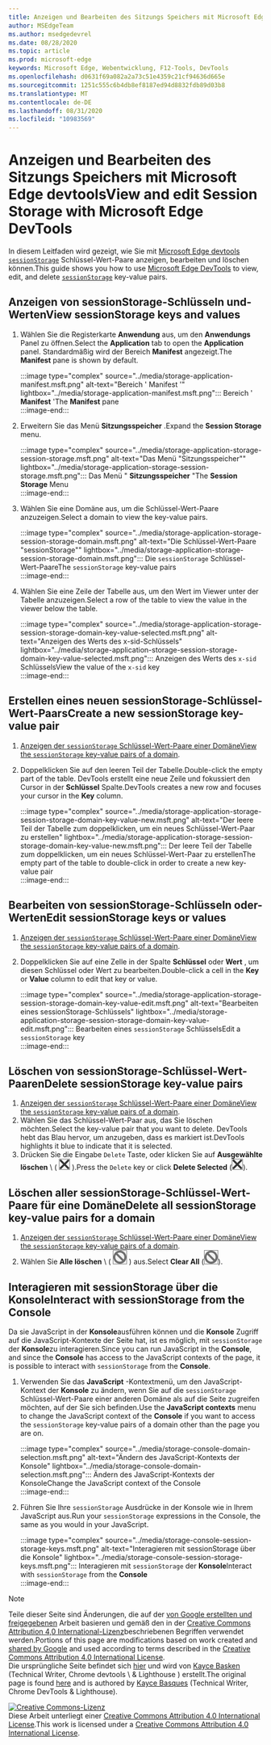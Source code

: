 ```yaml
---
title: Anzeigen und Bearbeiten des Sitzungs Speichers mit Microsoft Edge devtools
author: MSEdgeTeam
ms.author: msedgedevrel
ms.date: 08/28/2020
ms.topic: article
ms.prod: microsoft-edge
keywords: Microsoft Edge, Webentwicklung, F12-Tools, DevTools
ms.openlocfilehash: d0631f69a082a2a73c51e4359c21cf94636d665e
ms.sourcegitcommit: 1251c555c6b4db8ef8187ed94d8832fdb89d03b8
ms.translationtype: MT
ms.contentlocale: de-DE
ms.lasthandoff: 08/31/2020
ms.locfileid: "10983569"
---
```

<!-- Copyright Kayce Basques 

   Licensed under the Apache License, Version 2.0 (the "License");
   you may not use this file except in compliance with the License.
   You may obtain a copy of the License at

       https://www.apache.org/licenses/LICENSE-2.0

   Unless required by applicable law or agreed to in writing, software
   distributed under the License is distributed on an "AS IS" BASIS,
   WITHOUT WARRANTIES OR CONDITIONS OF ANY KIND, either express or implied.
   See the License for the specific language governing permissions and
   limitations under the License.  -->





# <span data-ttu-id="6557e-103">Anzeigen und Bearbeiten des Sitzungs Speichers mit Microsoft Edge devtools</span><span class="sxs-lookup"><span data-stu-id="6557e-103">View and edit Session Storage with Microsoft Edge DevTools</span></span>   

  

<span data-ttu-id="6557e-104">In diesem Leitfaden wird gezeigt, wie Sie mit [Microsoft Edge devtools][MicrosoftEdgeDevTools] [`sessionStorage`][MDNSessionStorage] Schlüssel-Wert-Paare anzeigen, bearbeiten und löschen können.</span><span class="sxs-lookup"><span data-stu-id="6557e-104">This guide shows you how to use [Microsoft Edge DevTools][MicrosoftEdgeDevTools] to view, edit, and delete [`sessionStorage`][MDNSessionStorage] key-value pairs.</span></span>  

## <span data-ttu-id="6557e-105">Anzeigen von sessionStorage-Schlüsseln und-Werten</span><span class="sxs-lookup"><span data-stu-id="6557e-105">View sessionStorage keys and values</span></span>   

1.  <span data-ttu-id="6557e-106">Wählen Sie die Registerkarte **Anwendung** aus, um den **Anwendungs** Panel zu öffnen.</span><span class="sxs-lookup"><span data-stu-id="6557e-106">Select the **Application** tab to open the **Application** panel.</span></span>  <span data-ttu-id="6557e-107">Standardmäßig wird der Bereich **Manifest** angezeigt.</span><span class="sxs-lookup"><span data-stu-id="6557e-107">The **Manifest** pane is shown by default.</span></span>  
    
    :::image type="complex" source="../media/storage-application-manifest.msft.png" alt-text="Bereich ' Manifest '" lightbox="../media/storage-application-manifest.msft.png":::
       <span data-ttu-id="6557e-109">Bereich ' **Manifest** '</span><span class="sxs-lookup"><span data-stu-id="6557e-109">The **Manifest** pane</span></span>  
    :::image-end:::  
    
1.  <span data-ttu-id="6557e-110">Erweitern Sie das Menü **Sitzungsspeicher** .</span><span class="sxs-lookup"><span data-stu-id="6557e-110">Expand the **Session Storage** menu.</span></span>  
    
    :::image type="complex" source="../media/storage-application-storage-session-storage.msft.png" alt-text="Das Menü "Sitzungsspeicher"" lightbox="../media/storage-application-storage-session-storage.msft.png":::
       <span data-ttu-id="6557e-112">Das Menü " **Sitzungsspeicher** "</span><span class="sxs-lookup"><span data-stu-id="6557e-112">The **Session Storage** Menu</span></span>  
    :::image-end:::  
    
1.  <span data-ttu-id="6557e-113">Wählen Sie eine Domäne aus, um die Schlüssel-Wert-Paare anzuzeigen.</span><span class="sxs-lookup"><span data-stu-id="6557e-113">Select a domain to view the key-value pairs.</span></span>  
    
    :::image type="complex" source="../media/storage-application-storage-session-storage-domain.msft.png" alt-text="Die Schlüssel-Wert-Paare "sessionStorage"" lightbox="../media/storage-application-storage-session-storage-domain.msft.png":::
       <span data-ttu-id="6557e-115">Die `sessionStorage` Schlüssel-Wert-Paare</span><span class="sxs-lookup"><span data-stu-id="6557e-115">The `sessionStorage` key-value pairs</span></span>  
    :::image-end:::  
    
1.  <span data-ttu-id="6557e-116">Wählen Sie eine Zeile der Tabelle aus, um den Wert im Viewer unter der Tabelle anzuzeigen.</span><span class="sxs-lookup"><span data-stu-id="6557e-116">Select a row of the table to view the value in the viewer below the table.</span></span>  
    
    :::image type="complex" source="../media/storage-application-storage-session-storage-domain-key-value-selected.msft.png" alt-text="Anzeigen des Werts des x-sid-Schlüssels" lightbox="../media/storage-application-storage-session-storage-domain-key-value-selected.msft.png":::
       <span data-ttu-id="6557e-118">Anzeigen des Werts des `x-sid` Schlüssels</span><span class="sxs-lookup"><span data-stu-id="6557e-118">View the value of the `x-sid` key</span></span>  
    :::image-end:::  
    
## <span data-ttu-id="6557e-119">Erstellen eines neuen sessionStorage-Schlüssel-Wert-Paars</span><span class="sxs-lookup"><span data-stu-id="6557e-119">Create a new sessionStorage key-value pair</span></span>   

1.  <span data-ttu-id="6557e-120">[Anzeigen der `sessionStorage` Schlüssel-Wert-Paare einer Domäne](#view-sessionstorage-keys-and-values)</span><span class="sxs-lookup"><span data-stu-id="6557e-120">[View the `sessionStorage` key-value pairs of a domain](#view-sessionstorage-keys-and-values).</span></span>  
1.  <span data-ttu-id="6557e-121">Doppelklicken Sie auf den leeren Teil der Tabelle.</span><span class="sxs-lookup"><span data-stu-id="6557e-121">Double-click the empty part of the table.</span></span>  <span data-ttu-id="6557e-122">DevTools erstellt eine neue Zeile und fokussiert den Cursor in der **Schlüssel** Spalte.</span><span class="sxs-lookup"><span data-stu-id="6557e-122">DevTools creates a new row and focuses your cursor in the **Key** column.</span></span>  
    
    :::image type="complex" source="../media/storage-application-storage-session-storage-domain-key-value-new.msft.png" alt-text="Der leere Teil der Tabelle zum doppelklicken, um ein neues Schlüssel-Wert-Paar zu erstellen" lightbox="../media/storage-application-storage-session-storage-domain-key-value-new.msft.png":::
       <span data-ttu-id="6557e-124">Der leere Teil der Tabelle zum doppelklicken, um ein neues Schlüssel-Wert-Paar zu erstellen</span><span class="sxs-lookup"><span data-stu-id="6557e-124">The empty part of the table to double-click in order to create a new key-value pair</span></span>  
    :::image-end:::  
    
## <span data-ttu-id="6557e-125">Bearbeiten von sessionStorage-Schlüsseln oder-Werten</span><span class="sxs-lookup"><span data-stu-id="6557e-125">Edit sessionStorage keys or values</span></span>   

1.  <span data-ttu-id="6557e-126">[Anzeigen der `sessionStorage` Schlüssel-Wert-Paare einer Domäne](#view-sessionstorage-keys-and-values)</span><span class="sxs-lookup"><span data-stu-id="6557e-126">[View the `sessionStorage` key-value pairs of a domain](#view-sessionstorage-keys-and-values).</span></span>  
1.  <span data-ttu-id="6557e-127">Doppelklicken Sie auf eine Zelle in der Spalte **Schlüssel** oder **Wert** , um diesen Schlüssel oder Wert zu bearbeiten.</span><span class="sxs-lookup"><span data-stu-id="6557e-127">Double-click a cell in the **Key** or **Value** column to edit that key or value.</span></span>  
    
    :::image type="complex" source="../media/storage-application-storage-session-storage-domain-key-value-edit.msft.png" alt-text="Bearbeiten eines sessionStorage-Schlüssels" lightbox="../media/storage-application-storage-session-storage-domain-key-value-edit.msft.png":::
       <span data-ttu-id="6557e-129">Bearbeiten eines `sessionStorage` Schlüssels</span><span class="sxs-lookup"><span data-stu-id="6557e-129">Edit a `sessionStorage` key</span></span>  
    :::image-end:::  
    
## <span data-ttu-id="6557e-130">Löschen von sessionStorage-Schlüssel-Wert-Paaren</span><span class="sxs-lookup"><span data-stu-id="6557e-130">Delete sessionStorage key-value pairs</span></span>   

1.  <span data-ttu-id="6557e-131">[Anzeigen der `sessionStorage` Schlüssel-Wert-Paare einer Domäne](#view-sessionstorage-keys-and-values)</span><span class="sxs-lookup"><span data-stu-id="6557e-131">[View the `sessionStorage` key-value pairs of a domain](#view-sessionstorage-keys-and-values).</span></span>  
1.  <span data-ttu-id="6557e-132">Wählen Sie das Schlüssel-Wert-Paar aus, das Sie löschen möchten.</span><span class="sxs-lookup"><span data-stu-id="6557e-132">Select the key-value pair that you want to delete.</span></span>  <span data-ttu-id="6557e-133">DevTools hebt das Blau hervor, um anzugeben, dass es markiert ist.</span><span class="sxs-lookup"><span data-stu-id="6557e-133">DevTools highlights it blue to indicate that it is selected.</span></span>  
1.  <span data-ttu-id="6557e-134">Drücken Sie die Eingabe `Delete` Taste, oder klicken Sie auf **Ausgewählte löschen** \ ( ![ Auswahl löschen ][ImageDeleteIcon] \).</span><span class="sxs-lookup"><span data-stu-id="6557e-134">Press the `Delete` key or click **Delete Selected** \(![Delete Selected][ImageDeleteIcon]\).</span></span>  
    
## <span data-ttu-id="6557e-135">Löschen aller sessionStorage-Schlüssel-Wert-Paare für eine Domäne</span><span class="sxs-lookup"><span data-stu-id="6557e-135">Delete all sessionStorage key-value pairs for a domain</span></span>   

1.  <span data-ttu-id="6557e-136">[Anzeigen der `sessionStorage` Schlüssel-Wert-Paare einer Domäne](#view-sessionstorage-keys-and-values)</span><span class="sxs-lookup"><span data-stu-id="6557e-136">[View the `sessionStorage` key-value pairs of a domain](#view-sessionstorage-keys-and-values).</span></span>  
1.  <span data-ttu-id="6557e-137">Wählen Sie **Alle löschen** \ ( ![ Alle löschen ][ImageClearIcon] \) aus.</span><span class="sxs-lookup"><span data-stu-id="6557e-137">Select **Clear All** \(![Clear All][ImageClearIcon]\).</span></span>  
    
## <span data-ttu-id="6557e-138">Interagieren mit sessionStorage über die Konsole</span><span class="sxs-lookup"><span data-stu-id="6557e-138">Interact with sessionStorage from the Console</span></span>   

<span data-ttu-id="6557e-139">Da sie JavaScript in der **Konsole**ausführen können und die **Konsole** Zugriff auf die JavaScript-Kontexte der Seite hat, ist es möglich, mit `sessionStorage` der **Konsole**zu interagieren.</span><span class="sxs-lookup"><span data-stu-id="6557e-139">Since you can run JavaScript in the **Console**, and since the **Console** has access to the JavaScript contexts of the page, it is possible to interact with `sessionStorage` from the **Console**.</span></span>  

1.  <span data-ttu-id="6557e-140">Verwenden Sie das **JavaScript** -Kontextmenü, um den JavaScript-Kontext der **Konsole** zu ändern, wenn Sie auf die `sessionStorage` Schlüssel-Wert-Paare einer anderen Domäne als auf die Seite zugreifen möchten, auf der Sie sich befinden.</span><span class="sxs-lookup"><span data-stu-id="6557e-140">Use the **JavaScript contexts** menu to change the JavaScript context of the **Console** if you want to access the `sessionStorage` key-value pairs of a domain other than the page you are on.</span></span>  
    
    :::image type="complex" source="../media/storage-console-domain-selection.msft.png" alt-text="Ändern des JavaScript-Kontexts der Konsole" lightbox="../media/storage-console-domain-selection.msft.png":::
       <span data-ttu-id="6557e-142">Ändern des JavaScript-Kontexts der Konsole</span><span class="sxs-lookup"><span data-stu-id="6557e-142">Change the JavaScript context of the Console</span></span>  
    :::image-end:::  
    
1.  <span data-ttu-id="6557e-143">Führen Sie Ihre `sessionStorage` Ausdrücke in der Konsole wie in Ihrem JavaScript aus.</span><span class="sxs-lookup"><span data-stu-id="6557e-143">Run your `sessionStorage` expressions in the Console, the same as you would in your JavaScript.</span></span>  
    
    :::image type="complex" source="../media/storage-console-session-storage-keys.msft.png" alt-text="Interagieren mit sessionStorage über die Konsole" lightbox="../media/storage-console-session-storage-keys.msft.png":::
       <span data-ttu-id="6557e-145">Interagieren mit `sessionStorage` der **Konsole**</span><span class="sxs-lookup"><span data-stu-id="6557e-145">Interact with `sessionStorage` from the **Console**</span></span>  
    :::image-end:::  
    
<!--  
   

  
-->  

<!-- image links -->  

[ImageClearIcon]: ../media/clear-icon.msft.png  
[ImageDeleteIcon]: ../media/delete-icon.msft.png  

<!-- links -->  

[MicrosoftEdgeDevTools]: ../../devtools-guide-chromium.md "Microsoft Edge (Chrom)-Entwicklertools | Microsoft docs"  

[MDNSessionStorage]: https://developer.mozilla.org/docs/Web/API/Window/sessionStorage "Window. sessionStorage | MDN"  

> [!NOTE]
> <span data-ttu-id="6557e-148">Teile dieser Seite sind Änderungen, die auf der [von Google erstellten und freigegebenen][GoogleSitePolicies] Arbeit basieren und gemäß den in der [Creative Commons Attribution 4,0 International-Lizenz][CCA4IL]beschriebenen Begriffen verwendet werden.</span><span class="sxs-lookup"><span data-stu-id="6557e-148">Portions of this page are modifications based on work created and [shared by Google][GoogleSitePolicies] and used according to terms described in the [Creative Commons Attribution 4.0 International License][CCA4IL].</span></span>  
> <span data-ttu-id="6557e-149">Die ursprüngliche Seite befindet sich [hier](https://developers.google.com/web/tools/chrome-devtools/storage/sessionstorage) und wird von [Kayce Basken][KayceBasques] (Technical Writer, Chrome devtools \ & Lighthouse \) erstellt.</span><span class="sxs-lookup"><span data-stu-id="6557e-149">The original page is found [here](https://developers.google.com/web/tools/chrome-devtools/storage/sessionstorage) and is authored by [Kayce Basques][KayceBasques] \(Technical Writer, Chrome DevTools \& Lighthouse\).</span></span>  

[![Creative Commons-Lizenz][CCby4Image]][CCA4IL]  
<span data-ttu-id="6557e-151">Diese Arbeit unterliegt einer [Creative Commons Attribution 4.0 International License][CCA4IL].</span><span class="sxs-lookup"><span data-stu-id="6557e-151">This work is licensed under a [Creative Commons Attribution 4.0 International License][CCA4IL].</span></span>  

[CCA4IL]: https://creativecommons.org/licenses/by/4.0  
[CCby4Image]: https://i.creativecommons.org/l/by/4.0/88x31.png  
[GoogleSitePolicies]: https://developers.google.com/terms/site-policies  
[KayceBasques]: https://developers.google.com/web/resources/contributors/kaycebasques  
